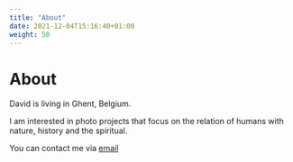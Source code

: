 ```yaml
---
title: "About"
date: 2021-12-04T15:16:40+01:00
weight: 50
---
```



# About

David is living in Ghent, Belgium. 

I am interested in photo projects that focus on the relation of humans with nature, history and the spiritual. 

You can contact me via [email](mailto:bloeiend-alumna.0e@icloud.com)

